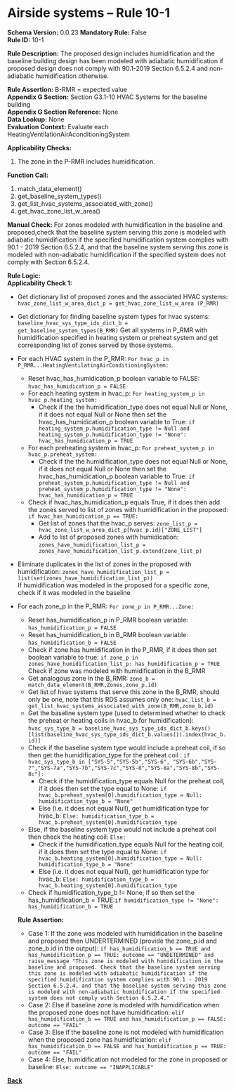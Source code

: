 # Airside systems – Rule 10-1  
**Schema Version:** 0.0.23
**Mandatory Rule:** False    
**Rule ID:** 10-1  
 
**Rule Description:** The proposed design includes humidification and the baseline building design has been modeled with adiabatic humidification if proposed design does not comply with 90.1-2019 Section 6.5.2.4 and non-adiabatic humidification otherwise. 

**Rule Assertion:** B-RMR = expected value                                           
**Appendix G Section:** Section G3.1-10 HVAC Systems for the baseline building  
**Appendix G Section Reference:** None  
**Data Lookup:** None  
**Evaluation Context:** Evaluate each HeatingVentilationAirAconditioningSystem   

**Applicability Checks:** 

1. The zone in the P-RMR includes humidification.

**Function Call:** 

1. match_data_element()
2. get_baseline_system_types() 
3. get_list_hvac_systems_associated_with_zone()
4. get_hvac_zone_list_w_area()

**Manual Check:** For zones modeled with humidification in the baseline and proposed,check that the baseline system serving this zone is modeled with adiabatic humidification if the specified humidification system complies with 90.1 - 2019 Section 6.5.2.4, and that the baseline system serving this zone is modeled with non-adiabatic humidification if the specified system does not comply with Section 6.5.2.4. 
 
**Rule Logic:**  
**Applicability Check 1:** 
- Get dictionary list of proposed zones and the associated HVAC systems: `hvac_zone_list_w_area_dict_p = get_hvac_zone_list_w_area (P_RMR)`
- Get dictionary for finding baseline system types for hvac systems: `baseline_hvac_sys_type_ids_dict_b = get_baseline_system_types(B_RMR)`
Get all systems in P_RMR with humidification specified in heating system or preheat system and get corresponding list of zones served by those systems.
- For each HVAC system in the P_RMR: `For hvac_p in P_RMR...HeatingVentilatingAirConditioningSystem:`  
    - Reset hvac_has_humidication_p boolean variable to FALSE: `hvac_has_humidication_p = FALSE`
    - For each heating system in hvac_p: `For heating_system_p in hvac_p.heating_system:`
        - Check if the the humidification_type does not equal Null or None, if it does not equal Null or None then set the hvac_has_humidication_p boolean variable to True: `if heating_system_p.humidification_type != Null and heating_system_p.humidification_type != "None": hvac_has_humidication_p = TRUE` 
    - For each preheating system in hvac_p: `For preheat_system_p in hvac_p.preheat_system:`
        - Check if the the humidification_type does not equal Null or None, if it does not equal Null or None then set the hvac_has_humidication_p boolean variable to True: `if preheat_system_p.humidification_type != Null and preheat_system_p.humidification_type != "None": hvac_has_humidication_p = TRUE`  
    - Check if hvac_has_humidication_p equals True, if it does then add the zones served to list of zones with humidification in the proposed: `if hvac_has_humidication_p == TRUE:`
        - Get list of zones that the hvac_p serves: `zone_list_p = hvac_zone_list_w_area_dict_p[hvac_p.id]["ZONE_LIST"]`
        - Add to list of proposed zones with humidication: `zones_have_humidification_list_p = zones_have_humidification_list_p.extend(zone_list_p)`
- Eliminate duplicates in the list of zones in the proposed with humidification: `zones_have_humidification_list_p = list(set(zones_have_humidification_list_p))`  
If humidification was modeled in the proposed for a specific zone, check if it was modeled in the baseline
- For each zone_p in the P_RMR: `For zone_p in P_RMR...Zone:`
    - Reset has_humidification_p in P_RMR boolean variable: `has_humidification_p = FALSE`
    - Reset has_humidification_b in B_RMR boolean variable: `has_humidification_b = FALSE`
    - Check if zone has humidification in the P_RMR, if it does then set boolean variable to true: `if zone_p in zones_have_humidification_list_p: has_humidification_p = TRUE`  
    Check if zone was modeled with humidification in the B_RMR 
    - Get analogous zone in the B_RMR: `zone_b = match_data_element(B_RMR,Zones,zone_p.id)`
    - Get list of hvac systems that serve this zone in the B_RMR, should only be one, note that this RDS assumes only one: `hvac_list_b = get_list_hvac_systems_associated_with_zone(B_RMR,zone_b.id)`
    - Get the baseline system type (used to determined whether to check the preheat or heating coils in hvac_b for humidification): `hvac_sys_type_b = baseline_hvac_sys_type_ids_dict_b.keys()[list(baseline_hvac_sys_type_ids_dict_b.values()).index(hvac_b.id)]`
    - Check if the baseline system type would include a preheat coil, if so then get the humidification_type for the preheat coil : `if hvac_sys_type_b in ["SYS-5","SYS-5b","SYS-6", "SYS-6b","SYS-7","SYS-7a","SYS-7b","SYS-7c","SYS-8","SYS-8a","SYS-8b","SYS-8c"]:`
        - Check if the humidification_type equals Null for the preheat coil, if it does then set the type equal to None: `if hvac_b.preheat_system[0].humidification_type = Null: humidification_type_b = "None"`
        - Else (i.e. it does not equal Null), get humidification type for hvac_b: `Else: humidification_type_b = hvac_b.preheat_system[0].humidification_type`
    - Else, if the baseline system type would not include a preheat coil then check the heating coil: `Else:`
        - Check if the humidification_type equals Null for the heating coil, if it does then set the type equal to None: `if hvac_b.heating_system[0].humidification_type = Null: humidification_type_b = "None"`
        - Else (i.e. it does not equal Null), get humidification type for hvac_b: `Else: humidification_type_b = hvac_b.heating_system[0].humidification_type`
    - Check if humidification_type_b != None, if so then set the has_humidification_b = TRUE:`if humidification_type != "None": has_humidification_b = TRUE`
    
    **Rule Assertion:**
    - Case 1: If the zone was modeled with humidification in the baseline and proposed then UNDERTERMINED (provide the zone_p.id and zone_b.id in the output): `if has_humidification_b == TRUE and has_humidification_p == TRUE: outcome == "UNDETERMINED" and raise_message "This zone is modeled with humidification in the baseline and proposed. Check that the baseline system serving this zone is modeled with adiabatic humidification if the specified humidification system complies with 90.1 - 2019 Section 6.5.2.4, and that the baseline system serving this zone is modeled with non-adiabatic humidification if the specified system does not comply with Section 6.5.2.4."`  
    - Case 2: Else if baseline zone is modeled with humidification when the proposed zone does not have humidification: `elif has_humidification_b == TRUE and has_humidification_p == FALSE: outcome == "FAIL"`  
    - Case 3: Else if the baseline zone is not modeled with humidification when the proposed zone has humidficiation: `elif has_humidification_b == FALSE and has_humidification_p == TRUE: outcome == "FAIL"`  
    - Case 4: Else, humidification not modeled for the zone in proposed or baseline: `Else: outcome == "INAPPLICABLE"`  
    


 **[Back](../_toc.md)**
